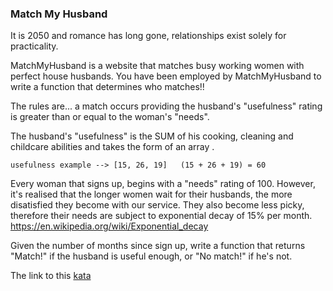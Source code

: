 ### Match My Husband

It is 2050 and romance has long gone, relationships exist solely for practicality.

MatchMyHusband is a website that matches busy working women with perfect house husbands. You have been employed by MatchMyHusband to write a function that determines who matches!!

The rules are... a match occurs providing the husband's "usefulness" rating is greater than or equal to the woman's "needs".

The husband's "usefulness" is the SUM of his cooking, cleaning and childcare abilities and takes the form of an array .
```
usefulness example --> [15, 26, 19]   (15 + 26 + 19) = 60
```
Every woman that signs up, begins with a "needs" rating of 100. However, it's realised that the longer women wait for their husbands, the more disatisfied they become with our service. They also become less picky, therefore their needs are subject to exponential decay of 15% per month.   
https://en.wikipedia.org/wiki/Exponential_decay

Given the number of months since sign up, write a function that returns "Match!" if the husband is useful enough, or "No match!" if he's not.  

The link to this [kata](https://www.codewars.com/kata/match-my-husband/java)
